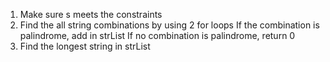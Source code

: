1. Make sure s meets the constraints
2. Find the all string combinations by using 2 for loops
   If the combination is palindrome, add in strList
   If no combination is palindrome, return 0
3. Find the longest string in strList
